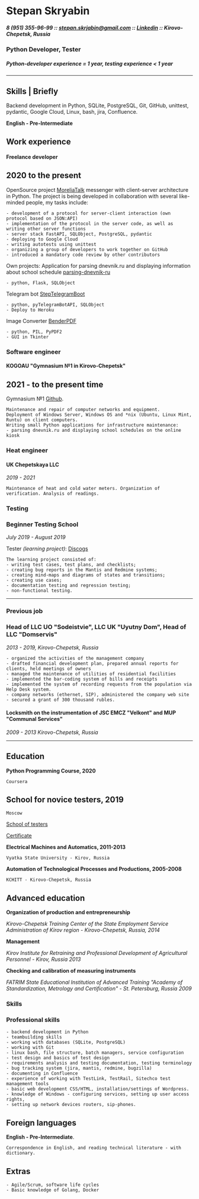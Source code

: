 
# Stepan Skryabin

##### 8 (951) 355-96-99 :: <stepan.skrjabin@gmail.com> :: [Linkedin](https://www.linkedin.com/in/stepan-skryabin) :: Kirovo-Chepetsk, Russia #####

### Python Developer, Tester ###

##### Python-developer experience = 1 year, testing experience < 1 year #####
-----------------------------------------------------------------------------------------------------------------

## Skills | Briefly

Backend development in Python, SQLite, PostgreSQL, Git, GitHub, unittest, pydantic, Google Cloud, Linux, bash, jira, Confluence.

**English - Pre-Intermediate**

## Work experience ##

#### Freelance developer ###

## 2020 to the present ##

OpenSource project [MoreliaTalk](https://github.com/MoreliaTalk) messenger with client-server architecture in Python. The project is being developed in collaboration with several like-minded people, my tasks include:

    - development of a protocol for server-client interaction (own protocol based on JSON:API)
    - implementation of the protocol in the server code, as well as writing other server functions
    - server stack FastAPI, SQLObject, PostgreSQL, pydantic
    - deploying to Google Cloud
    - writing autotests using unittest
    - organizing a group of developers to work together on GitHub
    - introduced a mandatory code review by other contributors

Own projects:
Application for parsing dnevnik.ru and displaying information about school schedule [parsing-dnevnik-ru](https://github.com/stepanskryabin/parsing-dnevnik-ru)

    - python, Flask, SQLObject


Telegram bot [StepTelegramBoot](https://github.com/stepanskryabin/steptelegrambot)

    - python, pyTelegramBotAPI, SQLObject
    - Deploy to Heroku

Image Converter [BenderPDF](https://github.com/stepanskryabin/BenderPDF)

    - python, PIL, PyPDF2
    - GUI in Tkinter

### Software engineer ###

#### KOGOAU "Gymnasium №1 in Kirovo-Chepetsk" ###

## 2021 - to the present time

Gymnasium №1 [Github](https://github.com/Gymnasium-1).

    Maintenance and repair of computer networks and equipment.
    Deployment of Windows Server, Windows OS and *nix (Ubuntu, Linux Mint, Runtu) on client computers.
    Writing small Python applications for infrastructure maintenance:
    - parsing dnevnik.ru and displaying school schedules on the online kiosk

### Heat engineer ###

#### UK Chepetskaya LLC ###

*2019 - 2021*

    Maintenance of heat and cold water meters. Organization of verification. Analysis of readings.

### Testing ###

### Beginner Testing School ###

*July 2019 - August 2019*

Tester _(learning project)_: [Discogs](https://www.discogs.com)

    The learning project consisted of: 
    - writing test cases, test plans, and checklists;
    - creating bug reports in the Mantis and Redmine systems;
    - creating mind-maps and diagrams of states and transitions;
    - creating use cases;
    - documentation testing and regression testing;
    - non-functional testing.

-----------------------------------------------------------------------------------------------------------------

### Previous job ###

### Head of LLC UO "Sodeistvie", LLC UK "Uyutny Dom", Head of LLC "Domservis" ###

*2013 - 2019, Kirovo-Chepetsk, Russia*

    - organized the activities of the management company
    - drafted financial development plan, prepared annual reports for clients, held meetings of owners
    - managed the maintenance of utilities of residential facilities
    - implemented the bar-coding system of bills and receipts
    - implemented the system of recording requests from the population via Help Desk system.
    - company networks (ethernet, SIP), administered the company web site
    - secured a grant of 300 thousand rubles.

#### Locksmith on the instrumentation of JSC EMCZ "Velkont" and MUP "Communal Services" ####

*2009 - 2013 Kirovo-Chepetsk, Russia*

-----------------------------------------------------------------------------------------------------------------

## Education ##

**Python Programming Course, 2020**

    Coursera

## School for novice testers, 2019 ##

    Moscow

[School of testers](http://testbase.ru/learn/beginner)

[Certificate](https://github.com/stepanskryabin/Resume/blob/master/certificate.pdf)

**Electrical Machines and Automatics, 2011-2013**

    Vyatka State University - Kirov, Russia

**Automation of Technological Processes and Productions, 2005-2008**

    KCHITT - Kirovo-Chepetsk, Russia

## Advanced education ##

**Organization of production and entrepreneurship**

*Kirovo-Chepetsk Training Center of the State Employment Service Administration of Kirov region - Kirovo-Chepetsk, Russia, 2014*

**Management**

*Kirov Institute for Retraining and Professional Development of Agricultural Personnel - Kirov, Russia 2013*

**Checking and calibration of measuring instruments**

*FATRIM State Educational Institution of Advanced Training "Academy of Standardization, Metrology and Certification" - St. Petersburg, Russia 2009*

### Skills ###

### Professional skills ###

    - backend development in Python
    - teambuilding skills
    - working with databases (SQLite, PostgreSQL)
    - working with Git
    - linux bash, file structure, batch managers, service configuration
    - test design and basics of test design
    - requirements analysis and testing documentation, testing terminology
    - bug tracking system (jira, mantis, redmine, bugzilla)
    - documenting in Confluence
    - experience of working with TestLink, TestRail, Sitechco test management tools
    - basic web development CSS/HTML, installation/settings of Wordpress.
    - knowledge of Windows - configuring services, setting up user access rights,
    - setting up network devices routers, sip-phones.

## Foreign languages

**English - Pre-Intermediate**.

    Correspondence in English, and reading technical literature - with dictionary.

## Extras ##

    - Agile/Scrum, software life cycles
    - Basic knowledge of Golang, Docker
